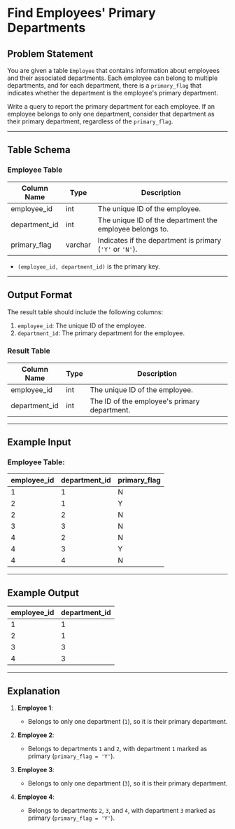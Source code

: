 # Find Employees' Primary Departments

## Problem Statement

You are given a table `Employee` that contains information about employees and their associated departments. Each employee can belong to multiple departments, and for each department, there is a `primary_flag` that indicates whether the department is the employee's primary department.

Write a query to report the primary department for each employee. If an employee belongs to only one department, consider that department as their primary department, regardless of the `primary_flag`.

---

## Table Schema

### Employee Table
| Column Name   | Type    | Description                                                        |
|---------------|---------|--------------------------------------------------------------------|
| employee_id   | int     | The unique ID of the employee.                                     |
| department_id | int     | The unique ID of the department the employee belongs to.           |
| primary_flag  | varchar | Indicates if the department is primary (`'Y'` or `'N'`).           |

- `(employee_id, department_id)` is the primary key.

---

## Output Format

The result table should include the following columns:
1. `employee_id`: The unique ID of the employee.
2. `department_id`: The primary department for the employee.

### Result Table
| Column Name   | Type    | Description                                      |
|---------------|---------|--------------------------------------------------|
| employee_id   | int     | The unique ID of the employee.                   |
| department_id | int     | The ID of the employee's primary department.     |

---

## Example Input

### Employee Table:
| employee_id | department_id | primary_flag |
|-------------|---------------|--------------|
| 1           | 1             | N            |
| 2           | 1             | Y            |
| 2           | 2             | N            |
| 3           | 3             | N            |
| 4           | 2             | N            |
| 4           | 3             | Y            |
| 4           | 4             | N            |

---

## Example Output

| employee_id | department_id |
|-------------|---------------|
| 1           | 1             |
| 2           | 1             |
| 3           | 3             |
| 4           | 3             |

---

## Explanation

1. **Employee 1**:
   - Belongs to only one department (`1`), so it is their primary department.

2. **Employee 2**:
   - Belongs to departments `1` and `2`, with department `1` marked as primary (`primary_flag = 'Y'`).

3. **Employee 3**:
   - Belongs to only one department (`3`), so it is their primary department.

4. **Employee 4**:
   - Belongs to departments `2`, `3`, and `4`, with department `3` marked as primary (`primary_flag = 'Y'`).
